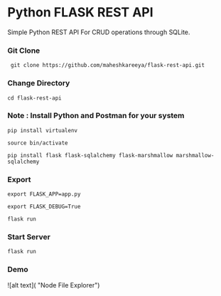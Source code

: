 # Python FLASK REST API
Simple Python REST API For CRUD operations through SQLite.
### Git Clone 
``` git clone https://github.com/maheshkareeya/flask-rest-api.git```
### Change Directory
```cd flask-rest-api```
### Note : Install Python and Postman for your system
```pip install virtualenv```

```source bin/activate```

```pip install flask flask-sqlalchemy flask-marshmallow marshmallow-sqlalchemy```
### Export 
```export FLASK_APP=app.py```

```export FLASK_DEBUG=True```

``` flask run ``` 

### Start Server
```flask run```


### Demo
![alt text]( "Node File Explorer")
